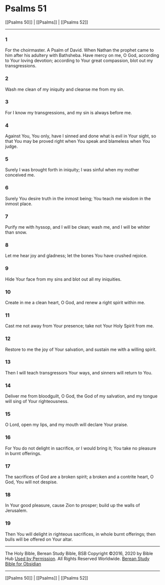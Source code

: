 # Psalms 51

[[Psalms 50]] | [[Psalms]] | [[Psalms 52]]

---

### 1
For the choirmaster. A Psalm of David. When Nathan the prophet came to him after his adultery with Bathsheba. Have mercy on me, O God, according to Your loving devotion; according to Your great compassion, blot out my transgressions.

### 2
Wash me clean of my iniquity and cleanse me from my sin.

### 3
For I know my transgressions, and my sin is always before me.

### 4
Against You, You only, have I sinned and done what is evil in Your sight, so that You may be proved right when You speak and blameless when You judge.

### 5
Surely I was brought forth in iniquity; I was sinful when my mother conceived me.

### 6
Surely You desire truth in the inmost being; You teach me wisdom in the inmost place.

### 7
Purify me with hyssop, and I will be clean; wash me, and I will be whiter than snow.

### 8
Let me hear joy and gladness; let the bones You have crushed rejoice.

### 9
Hide Your face from my sins and blot out all my iniquities.

### 10
Create in me a clean heart, O God, and renew a right spirit within me.

### 11
Cast me not away from Your presence; take not Your Holy Spirit from me.

### 12
Restore to me the joy of Your salvation, and sustain me with a willing spirit.

### 13
Then I will teach transgressors Your ways, and sinners will return to You.

### 14
Deliver me from bloodguilt, O God, the God of my salvation, and my tongue will sing of Your righteousness.

### 15
O Lord, open my lips, and my mouth will declare Your praise.

### 16
For You do not delight in sacrifice, or I would bring it; You take no pleasure in burnt offerings.

### 17
The sacrifices of God are a broken spirit; a broken and a contrite heart, O God, You will not despise.

### 18
In Your good pleasure, cause Zion to prosper; build up the walls of Jerusalem.

### 19
Then You will delight in righteous sacrifices, in whole burnt offerings; then bulls will be offered on Your altar.

---

The Holy Bible, Berean Study Bible, BSB
Copyright ©2016, 2020 by Bible Hub
[Used by Permission](https://berean.bible/terms.htm). All Rights Reserved Worldwide.
[Berean Study Bible for Obsidian](https://github.com/gapmiss/berean-study-bible-for-obsidian)

---

[[Psalms 50]] | [[Psalms]] | [[Psalms 52]]

